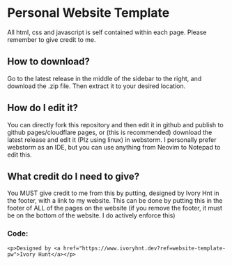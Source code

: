 # Personal Website Template

All html, css and javascript is self contained within each page. Please remember to give credit to me.

## How to download?

Go to the latest release in the middle of the sidebar to the right, and download the .zip file. Then extract it to your desired location.

## How do I edit it?

You can directly fork this repository and then edit it in github and publish to github pages/cloudflare pages, or (this is recommended) download the latest release and edit it (Plz using linux) in webstorm. I personally prefer webstorm as an IDE, but you can use anything from Neovim to Notepad to edit this.

## What credit do I need to give?

You MUST give credit to me from this by putting, designed by Ivory Hnt in the footer, with a link to my website. This can be done by putting this in the footer of ALL of the pages on the website (if you remove the footer, it must be on the bottom of the website. I do actively enforce this) 

### Code:

`<p>Designed by <a href="https://www.ivoryhnt.dev?ref=website-template-pw">Ivory Hunt</a></p>`
